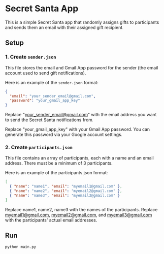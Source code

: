 # Secret Santa App

This is a simple Secret Santa app that randomly assigns gifts to participants and sends them an email with their assigned gift recipient.

## Setup

### 1. **Create `sender.json`**

This file stores the email and Gmail App password for the sender (the email account used to send gift notifications). 

Here is an example of the `sender.json` format:

```json
{
  "email": "your_sender_email@gmail.com",
  "password": "your_gmail_app_key"
}
```

Replace "your_sender_email@gmail.com" with the email address you want to send the Secret Santa notifications from.

Replace "your_gmail_app_key" with your Gmail App password. You can generate this password via your Google account settings.

### 2. **Create `participants.json`**

This file contains an array of participants, each with a name and an email address. There must be a minimum of 3 participants.

Here is an example of the participants.json format:

```json
[
  { "name": "name1", "email": "myemail1@gmail.com" },
  { "name": "name2", "email": "myemail2@gmail.com" },
  { "name": "name3", "email": "myemail3@gmail.com" }
]
```

Replace name1, name2, name3 with the names of the participants.
Replace myemail1@gmail.com, myemail2@gmail.com, and myemail3@gmail.com with the participants' actual email addresses.

## Run

```python
python main.py
```
